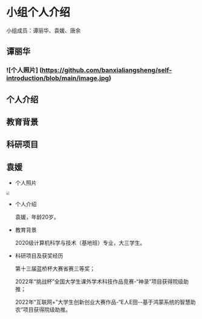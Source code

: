 # 小组个人介绍

小组成员：谭丽华、袁媛、唐余



## 谭丽华

### ![个人照片] (https://github.com/banxialiangsheng/self-introduction/blob/main/image.jpg)

## 个人介绍

## 教育背景

## 科研项目



## 袁媛

* 个人照片

<img src="https://great.wzznft.com/i/2023/04/12/qsryee.jpg" style="zoom:50%;" />

* 个人介绍

  袁媛，年龄20岁。

* 教育背景

  2020级计算机科学与技术（基地班）专业，大三学生。

* 科研项目及获奖经历

  第十三届蓝桥杯大赛省赛三等奖；

  2022年“挑战杯”全国大学生课外学术科技作品竞赛-“神录”项目获得院级助推；
  
  2022年“互联网+”大学生创新创业大赛作品-“E人E田--基于鸿蒙系统的智慧助农”项目获得院级助推。
  
  
  
  






